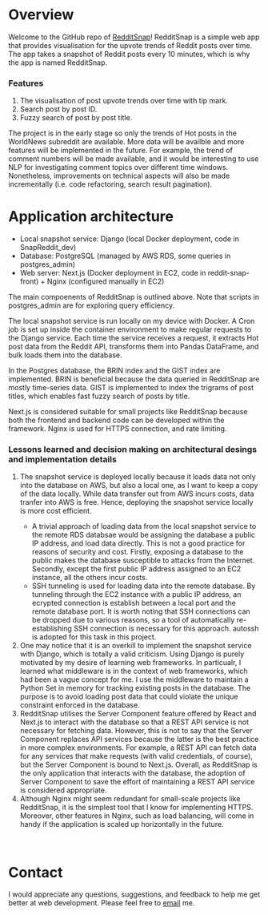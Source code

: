<h1>Overview</h1>

Welcome to the GitHub repo of [RedditSnap](https://www.andycw.com/RedditSnap)! RedditSnap is a simple web app that provides visualisation for the upvote trends of Reddit posts over time. The app takes a snapshot of Reddit posts every 10 minutes, which is why the app is named RedditSnap.

<h3>Features</h3>
    <ol>
        <li>The visualisation of post upvote trends over time with tip mark.</li>
        <li>Search post by post ID.</li>
        <li>Fuzzy search of post by post title.</li>
    </ol>

The project is in the early stage so only the trends of Hot posts in the WorldNews subreddit are available. More data will be availble and more features will be implemented in the future. For example, the trend of comment numbers will be made available, and it would be interesting to use NLP for investigating comment topics over different time windows. Nonetheless, improvements on technical aspects will also be made incrementally (i.e. code refactoring, search result pagination).

<h1>Application architecture</h1>

- Local snapshot service: Django (local Docker deployment, code in SnapReddit_dev)
- Database: PostgreSQL (managed by AWS RDS, some queries in postgres_admin)
- Web server: Next.js (Docker deployment in EC2, code in reddit-snap-front) + Nginx (configured manually in EC2)
 
The main compoenents of RedditSnap is outlined above. Note that scripts in postgres_admin are for exploring query efficiency.  

The local snapshot service is run locally on my device with Docker. A Cron job is set up inside the container environment to make regular requests to the Django service. Each time the service receives a request, it extracts Hot post data from the Reddit API, transforms them into Pandas DataFrame, and bulk loads them into the database. 

In the Postgres database, the BRIN index and the GIST index are implemented. BRIN is beneficial because the data queried in RedditSnap are mostly time-series data. GIST is implemented to index the trigrams of post titles, which enables fast fuzzy search of posts by title.
 
Next.js is considered suitable for small projects like RedditSnap because both the frontend and backend code can be developed within the framework. Nginx is used for HTTPS connection, and rate limiting.

<h3>Lessons learned and decision making on architectural desings and implementation details</h3>

<ol>
    <li>The snapshot service is deployed locally because it loads data not only into the database on AWS, but also a local one, as I want to keep a copy of the data locally. While data transfer out from AWS incurs costs, data tranfer into AWS is free. Hence, deploying the snapshot service locally is more cost efficient. </li>
        <ul>
            <li>A trivial approach of loading data from the local snapshot service to the remote RDS databsae would be assigning the database a public IP address, and load data directly. This is not a good practice for reasons of security and cost. Firstly, exposing a database to the public makes the database susceptible to attacks from the Internet. Secondly, except the first public IP address assigned to an EC2 instance, all the others incur costs. </li>
            <li>SSH tunneling is used for loading data into the remote database. By tunneling through the EC2 instance with a public IP address, an ecrypted connection is establish between a local port and the remote database port. It is worth noting that SSH connections can be dropped due to various reasons, so a tool of automatically re-establishing SSH connection is necessary for this approach. autossh is adopted for this task in this project. </li>
        </ul>
    <li>One may notice that it is an overkill to implement the snapshot service with Django, which is totally a valid criticism. Using Django is purely motivated by my desire of learning web frameworks. In particualr, I learned what middleware is in the context of web frameworks, which had been a vague concept for me. I use the middleware to maintain a Python Set in memory for tracking existing posts in the database. The purpose is to avoid loading post data that could violate the unique constraint enforced in the database.</li>    
    <li>RedditSnap utilises the Server Component feature offered by React and Next.js to interact with the database so that a REST API service is not necessary for fetching data. However, this is not to say that the Server Component replaces API services because the latter is the best practice in more complex environments. For example, a REST API can fetch data for any services that make requests (with valid credentials, of course), but the Server Component is bound to Next.js. Overall, as RedditSnap is the only application that interacts with the database, the adoption of Server Component to save the effort of maintaining a REST API service is considered appropriate.</li>
    <li>Although Nginx might seem redundant for small-scale projects like RedditSnap, it is the simplest tool that I know for implementing HTTPS. Moreover, other features in Nginx, such as load balancing, will come in handy if the application is scaled up horizontally in the future. </li>
</ol>

<br>
<h1>Contact</h1>
I would appreciate any questions, suggestions, and feedback to help me get better at web development. Please feel free to <a href="andyyu.general@gmail.com">email</a> me. 
